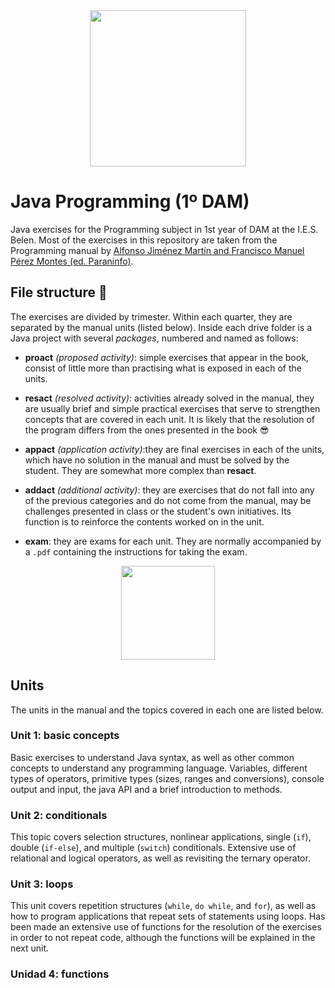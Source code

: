 <div id="header" align="center">
  <img src="https://media.giphy.com/media/YpZbh3wXqG11aK2zRd/giphy.gif" width="250"/>
</div>

# Java Programming (1º DAM)
Java exercises for the Programming subject in 1st year of DAM at the I.E.S. Belen. Most of the exercises in this repository are taken from the Programming manual by [Alfonso Jiménez Martín and Francisco Manuel Pérez Montes (ed. Paraninfo)](https://www.paraninfo.es/catalogo/9788428342865/programacion--edicion-2021-).

## File structure :file_folder:
The exercises are divided by trimester. Within each quarter, they are separated by the manual units (listed below). Inside each drive folder is a Java project with several *packages*, numbered and named as follows:

- __proact__ *(proposed activity)*: simple exercises that appear in the book, consist of little more than practising what is exposed in each of the units.

- __resact__ *(resolved activity)*: activities already solved in the manual, they are usually brief and simple practical exercises that serve to strengthen concepts that are covered in each unit. It is likely that the resolution of the program differs from the ones presented in the book :sunglasses:

- __appact__ *(application activity)*:they are final exercises in each of the units, which have no solution in the manual and must be solved by the student. They are somewhat more complex than __resact__.

- __addact__ *(additional activity)*: they are exercises that do not fall into any of the previous categories and do not come from the manual, may be challenges presented in class or the student's own initiatives. Its function is to reinforce the contents worked on in the unit.

- __exam__: they are exams for each unit. They are normally accompanied by a `.pdf` containing the instructions for taking the exam.

<div id="units" align="center">
  <img src="https://media.giphy.com/media/8NaYbrMzn9a4tu4z6i/giphy.gif" width="150"/>
</div>

## Units
The units in the manual and the topics covered in each one are listed below.
### Unit 1: basic concepts
Basic exercises to understand Java syntax, as well as other common concepts to understand any programming language. Variables, different types of operators, primitive types (sizes, ranges and conversions), console output and input, the java API and a brief introduction to methods.

### Unit 2: conditionals
This topic covers selection structures, nonlinear applications, single (`if`), double (`if-else`), and multiple (`switch`) conditionals. Extensive use of relational and logical operators, as well as revisiting the ternary operator.

### Unit 3: loops
This unit covers repetition structures (`while`, `do while`, and `for`), as well as how to program applications that repeat sets of statements using loops. Has been made an extensive use of functions for the resolution of the exercises in order to not repeat code, although the functions will be explained in the next unit.

### Unidad 4: functions
